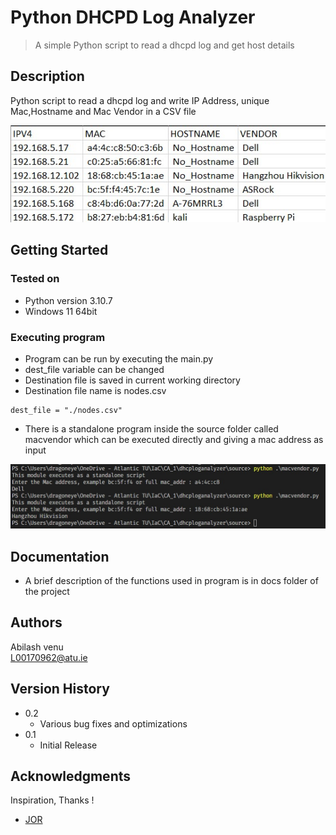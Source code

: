# Python DHCPD Log Analyzer

>A simple Python script to read a dhcpd log and get host details

## Description

Python script to read a dhcpd log and write IP Address, unique Mac,Hostname and Mac Vendor in a CSV file

![img.jpg](hosts_list.jpg)

## Getting Started

### Tested on

* Python version 3.10.7
* Windows 11 64bit


### Executing program

* Program can be run by executing the main.py
* dest_file variable can be changed
* Destination file is saved in current working directory
* Destination file name is nodes.csv

```
dest_file = "./nodes.csv"
```
* There is a standalone program inside the source folder called macvendor which can be executed directly and giving a mac address as input

![img.jpg](macvendor.jpg)

## Documentation

* A brief description of the functions used in program is in docs folder of the project

## Authors

Abilash venu  
L00170962@atu.ie

## Version History

* 0.2
    * Various bug fixes and optimizations
* 0.1
    * Initial Release

## Acknowledgments

Inspiration, Thanks !
* [JOR](https://github.com/GreatlyImprovedTechnology)